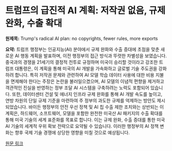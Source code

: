 # 트럼프의 급진적 AI 계획: 저작권 없음, 규제 완화, 수출 확대

**원제목:** Trump's radical AI plan: no copyrights, fewer rules, more exports

**요약:** 트럼프 행정부는 인공지능(AI) 분야에서 규제 완화와 수출 증대에 초점을 맞춘 새로운 AI 행동 계획을 발표하며, 이전 행정부의 접근 방식과 뚜렷한 차별성을 보였습니다.  중국과의 경쟁을 21세기의 결정적 전투로 규정하며 미국이 승리할 것이라고 강조한 트럼프 대통령은, 이 계획을 통해 미국의 AI 개발을 가속화하고 글로벌 기술 주도권을 강화하려 합니다.  특히 저작권 문제와 관련하여 AI 모델 학습 데이터 사용에 대한 비용 지불을 면제해야 한다는 주장은 논란을 불러일으켰으며, AI 모델의 이념적 편향을 제거하고 객관적인 진실을 반영하는 정부 조달 AI 시스템을 구축하려는 노력도 포함되어 있습니다.  또한, 데이터센터 건설 및 에너지 인프라 규제 완화를 통해 AI 개발 속도를 높이고, 연방 차원의 단일 규제 기준을 마련하여 주 정부의 과도한 규제를 억제하는 방안도 제시되었습니다.  바이든 행정부의 안전 우선 정책 및 AI 칩 수출 제한 조치와는 상반되는 이 계획은, 하드웨어, 소프트웨어, 모델을 포함한 완전한 미국산 AI 패키지의 수출 확대를 통해 미국 기술의 세계 표준화를 목표로 합니다.  이는 규제 완화, 수출 증대를 통한 미국 AI 기술의 세계적 우위 확보 전략으로 요약될 수 있습니다.  이러한 행정부의 AI 정책 변화는 향후 국제 기술 경쟁에 상당한 영향을 미칠 것으로 예상됩니다.

[원문 링크](https://the-decoder.com/trumps-radical-ai-plan-no-copyrights-fewer-rules-more-exports/)
